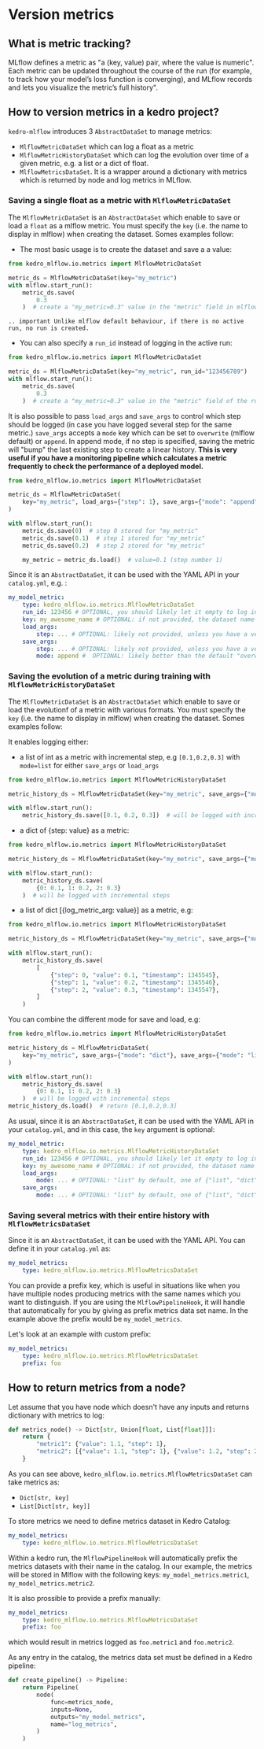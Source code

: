 # Version metrics

## What is metric tracking?

MLflow defines a metric as "a (key, value) pair, where the value is numeric". Each metric can be updated throughout the course of the run (for example, to track how your model’s loss function is converging), and MLflow records and lets you visualize the metric’s full history".

## How to version metrics in a kedro project?

`kedro-mlflow` introduces 3 ``AbstractDataSet`` to manage metrics:
- ``MlflowMetricDataSet`` which can log a float as a metric
- ``MlflowMetricHistoryDataSet`` which can log the evolution over time of a given metric, e.g. a list or a dict of float.
- ``MlflowMetricsDataSet``. It is a wrapper around a dictionary with metrics which is returned by node and log metrics in MLflow.

### Saving a single float as a metric with ``MlflowMetricDataSet``

The ``MlflowMetricDataSet`` is an ``AbstractDataSet`` which enable to save or load a ``float`` as a mlflow metric. You must specify the ``key`` (i.e. the name to display in mlflow) when creating the dataset. Somes examples follow:

- The most basic usage is to create the dataset and save a a value:

```python
from kedro_mlflow.io.metrics import MlflowMetricDataSet

metric_ds = MlflowMetricDataSet(key="my_metric")
with mlflow.start_run():
    metric_ds.save(
        0.3
    )  # create a "my_metric=0.3" value in the "metric" field in mlflow UI
```

```eval_rst
.. important Unlike mlflow default behaviour, if there is no active run, no run is created.
```

- You can also specify a ``run_id`` instead of logging in the active run:

```python
from kedro_mlflow.io.metrics import MlflowMetricDataSet

metric_ds = MlflowMetricDataSet(key="my_metric", run_id="123456789")
with mlflow.start_run():
    metric_ds.save(
        0.3
    )  # create a "my_metric=0.3" value in the "metric" field of the run 123456789
```

It is also possible to pass ``load_args`` and ``save_args`` to control which step should be logged (in case you have logged several step for the same metric.) ``save_args`` accepts a ``mode`` key which can be set to ``overwrite`` (mlflow default) or ``append``. In append mode, if no step is specified, saving the metric will "bump" the last existing step to create a linear history. **This is very useful if you have a monitoring pipeline which calculates a metric frequently to check the performance of a deployed model.**

```python
from kedro_mlflow.io.metrics import MlflowMetricDataSet

metric_ds = MlflowMetricDataSet(
    key="my_metric", load_args={"step": 1}, save_args={"mode": "append"}
)

with mlflow.start_run():
    metric_ds.save(0)  # step 0 stored for "my_metric"
    metric_ds.save(0.1)  # step 1 stored for "my_metric"
    metric_ds.save(0.2)  # step 2 stored for "my_metric"

    my_metric = metric_ds.load()  # value=0.1 (step number 1)
```

Since it is an ``AbstractDataSet``, it can be used with the YAML API in your ``catalog.yml``, e.g. :

```yaml
my_model_metric:
    type: kedro_mlflow.io.metrics.MlflowMetricDataSet
    run_id: 123456 # OPTIONAL, you should likely let it empty to log in the current run
    key: my_awesome_name # OPTIONAL: if not provided, the dataset name will be sued (here "my_model_metric")
    load_args:
        step: ... # OPTIONAL: likely not provided, unless you have a very good reason to do so
    save_args:
        step: ... # OPTIONAL: likely not provided, unless you have a very good reason to do so
        mode: append #  OPTIONAL: likely better than the default "overwrite". Will be ignored if "step" is provided.
```

### Saving the evolution of a metric during training with ``MlflowMetricHistoryDataSet``

The ``MlflowMetricDataSet`` is an ``AbstractDataSet`` which enable to save or load the evolutionf of a metric with various formats. You must specify the ``key`` (i.e. the name to display in mlflow) when creating the dataset. Somes examples follow:

It enables logging either:
  - a list of int as a metric with incremental step, e.g ``[0.1,0.2,0.3]`` with ``mode=list`` for either ``save_args`` or ``load_args``

```python
from kedro_mlflow.io.metrics import MlflowMetricHistoryDataSet

metric_history_ds = MlflowMetricDataSet(key="my_metric", save_args={"mode": "list"})

with mlflow.start_run():
    metric_history_ds.save([0.1, 0.2, 0.3])  # will be logged with incremental steps
```
  - a dict of {step: value} as a metric:

```python
from kedro_mlflow.io.metrics import MlflowMetricHistoryDataSet

metric_history_ds = MlflowMetricDataSet(key="my_metric", save_args={"mode": "dict"})

with mlflow.start_run():
    metric_history_ds.save(
        {0: 0.1, 1: 0.2, 2: 0.3}
    )  # will be logged with incremental steps
```

  - a list of dict [{log_metric_arg: value}] as a metric, e.g:

```python
from kedro_mlflow.io.metrics import MlflowMetricHistoryDataSet

metric_history_ds = MlflowMetricDataSet(key="my_metric", save_args={"mode": "history"})

with mlflow.start_run():
    metric_history_ds.save(
        [
            {"step": 0, "value": 0.1, "timestamp": 1345545},
            {"step": 1, "value": 0.2, "timestamp": 1345546},
            {"step": 2, "value": 0.3, "timestamp": 1345547},
        ]
    )
```

You can combine the different mode for save and load, e.g:

```python
from kedro_mlflow.io.metrics import MlflowMetricHistoryDataSet

metric_history_ds = MlflowMetricDataSet(
    key="my_metric", save_args={"mode": "dict"}, save_args={"mode": "list"}
)

with mlflow.start_run():
    metric_history_ds.save(
        {0: 0.1, 1: 0.2, 2: 0.3}
    )  # will be logged with incremental steps
metric_history_ds.load()  # return [0.1,0.2,0.3]
```

As usual, since it is an ``AbstractDataSet``, it can be used with the YAML API in your ``catalog.yml``, and in this case, the ``key`` argument is optional:

```yaml
my_model_metric:
    type: kedro_mlflow.io.metrics.MlflowMetricHistoryDataSet
    run_id: 123456 # OPTIONAL, you should likely let it empty to log in the current run
    key: my_awesome_name # OPTIONAL: if not provided, the dataset name will be used (here "my_model_metric")
    load_args:
        mode: ... # OPTIONAL: "list" by default, one of {"list", "dict", "history"}
    save_args:
        mode: ... # OPTIONAL: "list" by default, one of {"list", "dict", "history"}
```

### Saving several metrics with their entire history with ``MlflowMetricsDataSet``

Since it is an ``AbstractDataSet``, it can be used with the YAML API. You can define it in your ``catalog.yml`` as:

```yaml
my_model_metrics:
    type: kedro_mlflow.io.metrics.MlflowMetricsDataSet
```

You can provide a prefix key, which is useful in situations like when you have multiple nodes producing metrics with the same names which you want to distinguish. If you are using the ``MlflowPipelineHook``, it will handle that automatically for you by giving as prefix metrics data set name. In the example above the prefix would be ``my_model_metrics``.

Let's look at an example with custom prefix:

```yaml
my_model_metrics:
    type: kedro_mlflow.io.metrics.MlflowMetricsDataSet
    prefix: foo
```

## How to return metrics from a node?

Let assume that you have node which doesn't have any inputs and returns dictionary with metrics to log:

```python
def metrics_node() -> Dict[str, Union[float, List[float]]]:
    return {
        "metric1": {"value": 1.1, "step": 1},
        "metric2": [{"value": 1.1, "step": 1}, {"value": 1.2, "step": 2}],
    }
```

As you can see above, ``kedro_mlflow.io.metrics.MlflowMetricsDataSet`` can take metrics as:

- ``Dict[str, key]``
- ``List[Dict[str, key]]``

To store metrics we need to define metrics dataset in Kedro Catalog:

```yaml
my_model_metrics:
    type: kedro_mlflow.io.metrics.MlflowMetricsDataSet
```

Within a kedro run, the ``MlflowPipelineHook`` will automatically prefix the metrics datasets with their name in the catalog. In our example, the metrics will be stored in Mlflow with the following keys: ``my_model_metrics.metric1``, ``my_model_metrics.metric2``.

It is also prossible to provide a prefix manually:

```yaml
my_model_metrics:
    type: kedro_mlflow.io.metrics.MlflowMetricsDataSet
    prefix: foo
```

which would result in metrics logged as ``foo.metric1`` and ``foo.metric2``.

As any entry in the catalog, the metrics data set must be defined in a Kedro pipeline:

```python
def create_pipeline() -> Pipeline:
    return Pipeline(
        node(
            func=metrics_node,
            inputs=None,
            outputs="my_model_metrics",
            name="log_metrics",
        )
    )
```
